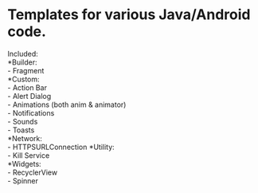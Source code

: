 # Templates for various Java/Android code.

Included:  
  *Builder:  
    - Fragment  
  *Custom:  
    - Action Bar  
    - Alert Dialog  
    - Animations (both anim & animator)  
    - Notifications  
    - Sounds  
    - Toasts  
  *Network:  
    - HTTPSURLConnection
  *Utility:  
    - Kill Service  
  *Widgets:  
    - RecyclerView  
    - Spinner  
